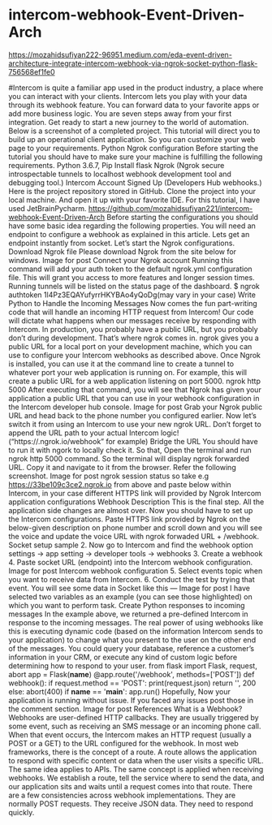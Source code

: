 # intercom-webhook-Event-Driven-Arch

https://mozahidsufiyan222-96951.medium.com/eda-event-driven-architecture-integrate-intercom-webhook-via-ngrok-socket-python-flask-756568ef1fe0 


#Intercom is quite a familiar app used in the product industry, a place where you can interact with your clients. Intercom lets you play with your data through its webhook feature. You can forward data to your favorite apps or add more business logic. You are seven steps away from your first integration. Get ready to start a new journey to the world of automation.
Below is a screenshot of a completed project. This tutorial will direct you to build up an operational client application. So you can customize your web page to your requirements.
Python Ngrok configuration
Before starting the tutorial you should have to make sure your machine is fulfilling the following requirements.
Python 3.6.7, Pip Install flask
Ngrok (Ngrok secure introspectable tunnels to localhost webhook development tool and debugging tool.)
Intercom Account Signed Up (Developers Hub webhooks.)
Here is the project repository stored in GitHub. Clone the project into your local machine. And open it up with your favorite IDE. For this tutorial, I have used JetBrainPycharm.
https://github.com/mozahidsufiyan221/intercom-webhook-Event-Driven-Arch
Before starting the configurations you should have some basic idea regarding the following properties.
You will need an endpoint to configure a webhook as explained in this article. Lets get an endpoint instantly from socket.
Let’s start the Ngrok configurations.
Download Ngrok file
Please download Ngrok from the site below for windows.
Image for post
Connect your Ngrok account
Running this command will add your auth token to the default ngrok.yml configuration file. This will grant you access to more features and longer session times. Running tunnels will be listed on the status page of the dashboard.
$ ngrok authtoken 1l4Pz3EQAYufyrrHKYBAo4yQoDg(may vary in your case)
Write Python to Handle the Incoming Messages
Now comes the fun part-writing code that will handle an incoming HTTP request from Intercom! Our code will dictate what happens when our messages receive by responding with Intercom.
In production, you probably have a public URL, but you probably don’t during development. That’s where ngrok comes in. ngrok gives you a public URL for a local port on your development machine, which you can use to configure your Intercom webhooks as described above.
Once Ngrok is installed, you can use it at the command line to create a tunnel to whatever port your web application is running on. For example, this will create a public URL for a web application listening on port 5000.
ngrok http 5000
After executing that command, you will see that Ngrok has given your application a public URL that you can use in your webhook configuration in the Intercom developer hub console.
Image for post
Grab your Ngrok public URL and head back to the phone number you configured earlier. Now let’s switch it from using an Intercom to use your new ngrok URL. Don’t forget to append the URL path to your actual Intercom logic! (“https://<your ngrok subdomain>.ngrok.io/webhook” for example)
Bridge the URL
You should have to run it with ngork to locally check it. So that, Open the terminal and run ngrok http 5000 command. So the terminal will display ngrok forwarded URL. Copy it and navigate to it from the browser. Refer the following screenshot.
Image for post
ngrok session status
so take e.g https://33be109c3ce2.ngrok.io from above and paste below within Intercom, in your case different HTTPS link will provided by Ngrok
Intercom application configurations
Webhook Description
This is the final step. All the application side changes are almost over. Now you should have to set up the Intercom configurations. Paste HTTPS link provided by Ngrok on the below-given description on phone number and scroll down and you will see the voice and update the voice URL with ngrok forwaded URL + /webhook.
Socket setup sample
2. Now go to Intercom and find the webhook option
settings -> app setting -> developer tools -> webhooks
3. Create a webhook
4. Paste socket URL (endpoint) into the Intercom webhook configuration.
Image for post
Intercom webhook configuration
5. Select events topic when you want to receive data from Intercom.
6. Conduct the test by trying that event. You will see some data in Socket like this —
Image for post
I have selected two variables as an example (you can see those highlighted) on which you want to perform task.
Create Python responses to incoming messages
In the example above, we returned a pre-defined Intercom in response to the incoming messages. The real power of using webhooks like this is executing dynamic code (based on the information Intercom sends to your application) to change what you present to the user on the other end of the messages. You could query your database, reference a customer’s information in your CRM, or execute any kind of custom logic before determining how to respond to your user.
from flask import Flask, request, abort
app = Flask(__name__)
@app.route('/webhook', methods=['POST'])
def webhook():
    if request.method == 'POST':
        print(request.json)
        return '', 200
    else:
        abort(400)
if __name__ == '__main__':
    app.run()
Hopefully, Now your application is running without issue. If you faced any issues post those in the comment section.
Image for post
References
What is a Webhook?
Webhooks are user-defined HTTP callbacks. They are usually triggered by some event, such as receiving an SMS message or an incoming phone call. When that event occurs, the Intercom makes an HTTP request (usually a POST or a GET) to the URL configured for the webhook.
In most web frameworks, there is the concept of a route. A route allows the application to respond with specific content or data when the user visits a specific URL. The same idea applies to APIs.
The same concept is applied when receiving webhooks. We establish a route, tell the service where to send the data, and our application sits and waits until a request comes into that route.
There are a few consistencies across webhook implementations.
They are normally POST requests.
They receive JSON data.
They need to respond quickly.
